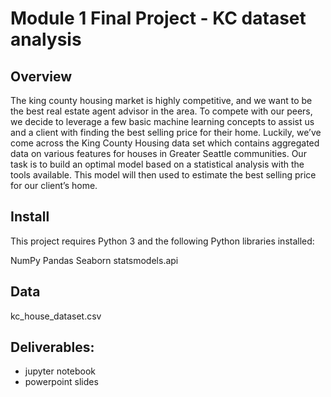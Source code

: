 # Module 1 Final Project - KC dataset analysis


## Overview
The king county housing market is highly competitive, and we want to be the best real estate agent advisor in the area. To compete with our peers, we decide to leverage a few basic machine learning concepts to assist us and a client with finding the best selling price for their home. Luckily, we’ve come across the King County Housing data set which contains aggregated data on various features for houses in Greater Seattle communities. Our task is to build an optimal model based on a statistical analysis with the tools available. This model will then used to estimate the best selling price for our client’s home.

## Install
This project requires Python 3 and the following Python libraries installed:

NumPy
Pandas
Seaborn
statsmodels.api

## Data
kc_house_dataset.csv

## Deliverables:
- jupyter notebook
- powerpoint slides
